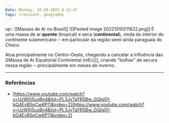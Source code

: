 ```yaml
---
Date: Monday, 10-10-2022 @ 21:47
Tags: transient, geography
---
```

up:: [[Massas de Ar no Brasil]]
![[Pasted image 20221010211622.png]]
É uma massa de ar **quente** (tropical) e seca (**continental**), vinda do interior do continente sulamericano ─ em particular da região semi-árida paraguaia do *Chaco*. 

Atua principalmente no Centro-Oeste, chegando a cancelar a influência das [[Massa de Ar Equatorial Continental (mEc)]], criando "bolhas" de secura nessa região ─ principalmente em meses de inverno.

---
### Referências
- [https://www.youtube.com/watch?v=UzW0j5usBn4&list=PL3JyTaYR5Bw_GQIq01-bQ4EyB5pCwKP7j&index=2](https://www.youtube.com/watch?v=UzW0j5usBn4&list=PL3JyTaYR5Bw_GQIq01-bQ4EyB5pCwKP7j&index=2)
